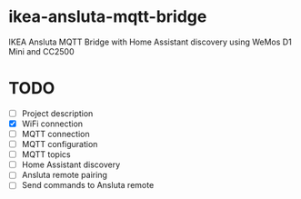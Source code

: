 # ikea-ansluta-mqtt-bridge
IKEA Ansluta MQTT Bridge with Home Assistant discovery using WeMos D1 Mini and CC2500

# TODO
- [ ] Project description
- [x] WiFi connection
- [ ] MQTT connection
- [ ] MQTT configuration
- [ ] MQTT topics
- [ ] Home Assistant discovery
- [ ] Ansluta remote pairing
- [ ] Send commands to Ansluta remote
